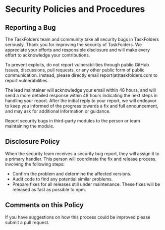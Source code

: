 # Security Policies and Procedures

## Reporting a Bug

The TaskFolders team and community take all security bugs in TaskFolders seriously.
Thank you for improving the security of TaskFolders. We appreciate your efforts and
responsible disclosure and will make every effort to acknowledge your
contributions.

To prevent exploits, do not report vulnerabilities through public GitHub
issues, discussions, pull requests, or any other public form of public
communication. Instead, please directly email report(at)taskfolders.com to
report vulnerabilities.

The lead maintainer will acknowledge your email within 48 hours, and will send a
more detailed response within 48 hours indicating the next steps in handling
your report. After the initial reply to your report, we will endeavor to keep
you informed of the progress towards a fix and full announcement, and may ask
for additional information or guidance.

Report security bugs in third-party modules to the person or team maintaining
the module.

## Disclosure Policy

When the security team receives a security bug report, they will assign it to a
primary handler. This person will coordinate the fix and release process,
involving the following steps:

  * Confirm the problem and determine the affected versions.
  * Audit code to find any potential similar problems.
  * Prepare fixes for all releases still under maintenance. These fixes will be
    released as fast as possible to npm.

## Comments on this Policy

If you have suggestions on how this process could be improved please submit a
pull request.


